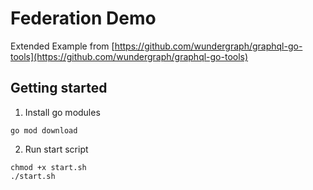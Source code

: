 # Federation Demo
Extended Example from [https://github.com/wundergraph/graphql-go-tools](https://github.com/wundergraph/graphql-go-tools)
## Getting started
1. Install go modules
```shell
go mod download
```
2. Run start script
```
chmod +x start.sh
./start.sh
```
